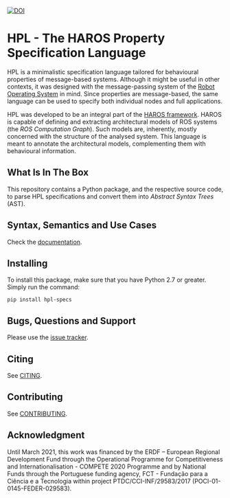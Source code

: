 [![DOI](https://zenodo.org/badge/331277331.svg)](https://zenodo.org/badge/latestdoi/331277331)

# HPL - The HAROS Property Specification Language

HPL is a minimalistic specification language tailored for behavioural properties of message-based systems.
Although it might be useful in other contexts, it was designed with the message-passing system of the [Robot Operating System](https://www.ros.org/) in mind.
Since properties are message-based, the same language can be used to specify both individual nodes and full applications.

HPL was developed to be an integral part of the [HAROS framework](https://github.com/git-afsantos/haros/).
HAROS is capable of defining and extracting architectural models of ROS systems (the *ROS Computation Graph*).
Such models are, inherently, mostly concerned with the structure of the analysed system.
This language is meant to annotate the architectural models, complementing them with behavioural information.

## What Is In The Box

This repository contains a Python package, and the respective source code, to parse HPL specifications and convert them into *Abstract Syntax Trees* (AST).

## Syntax, Semantics and Use Cases

Check the [documentation](./docs).

## Installing

To install this package, make sure that you have Python 2.7 or greater.
Simply run the command:

```
pip install hpl-specs
```

## Bugs, Questions and Support

Please use the [issue tracker](https://github.com/git-afsantos/hpl-specs/issues).

## Citing

See [CITING](./CITING.md).

## Contributing

See [CONTRIBUTING](./CONTRIBUTING.md).

## Acknowledgment

Until March 2021, this work was financed by the ERDF – European Regional Development Fund through the Operational Programme for Competitiveness and Internationalisation - COMPETE 2020 Programme and by National Funds through the Portuguese funding agency, FCT - Fundação para a Ciência e a Tecnologia within project PTDC/CCI-INF/29583/2017 (POCI-01-0145-FEDER-029583).
